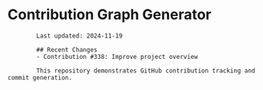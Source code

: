 # Contribution Graph Generator
            
            Last updated: 2024-11-19
            
            ## Recent Changes
            - Contribution #338: Improve project overview
            
            This repository demonstrates GitHub contribution tracking and commit generation.
        
